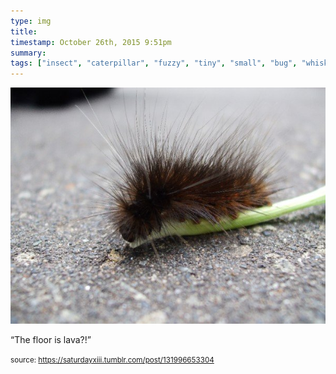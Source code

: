 ```yaml
---
type: img
title: 
timestamp: October 26th, 2015 9:51pm
summary: 
tags: ["insect", "caterpillar", "fuzzy", "tiny", "small", "bug", "whiskers"]
---
```

<img src="../media/131996653304.jpg"/>
                                                                                          <div class="caption"><p>“The floor is lava?!”<br/></p> </div>
                                    
                
                
                
                
                                
<small>source: https://saturdayxiii.tumblr.com/post/131996653304</small>